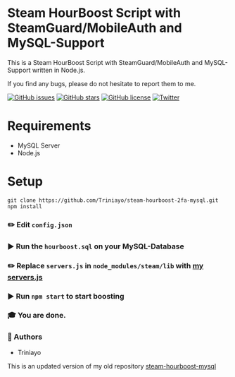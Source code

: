 # Steam HourBoost Script with SteamGuard/MobileAuth and MySQL-Support

This is a Steam HourBoost Script with SteamGuard/MobileAuth and MySQL-Support written in Node.js.

If you find any bugs, please do not hesitate to report them to me.

[![GitHub issues](https://img.shields.io/github/issues/Triniayo/steam-hourboost-2fa-mysql.svg)](https://github.com/Triniayo/steam-hourboost-2fa-mysql/issues)
[![GitHub stars](https://img.shields.io/github/stars/Triniayo/steam-hourboost-2fa-mysql.svg)](https://github.com/Triniayo/steam-hourboost-2fa-mysql/stargazers)
[![GitHub license](https://img.shields.io/github/license/Triniayo/steam-hourboost-2fa-mysql.svg)](https://github.com/Triniayo/steam-hourboost-2fa-mysql)
[![Twitter](https://img.shields.io/twitter/url/https/github.com/Triniayo/steam-hourboost-2fa-mysql.svg?style=social)](https://twitter.com/intent/tweet?text=Wow:&url=https%3A%2F%2Fgithub.com%2FTriniayo%2Fsteam-hourboost-2fa-mysql)

# Requirements

* MySQL Server
* Node.js

# Setup

```
git clone https://github.com/Triniayo/steam-hourboost-2fa-mysql.git
npm install
```

### ✏️ Edit `config.json`

### ▶️ Run the `hourboost.sql` on your MySQL-Database

### ✏️ Replace `servers.js` in `node_modules/steam/lib` with [my servers.js](https://github.com/Triniayo/steam-hourboost-2fa-mysql/tree/master/node_modules/steam/lib)

### ▶️ Run `npm start` to start boosting

### 🎓 You are done.

### 🤖 Authors

* Triniayo


This is an updated version of my old repository [steam-hourboost-mysql](https://github.com/Triniayo/steam-hourboost-mysql)
